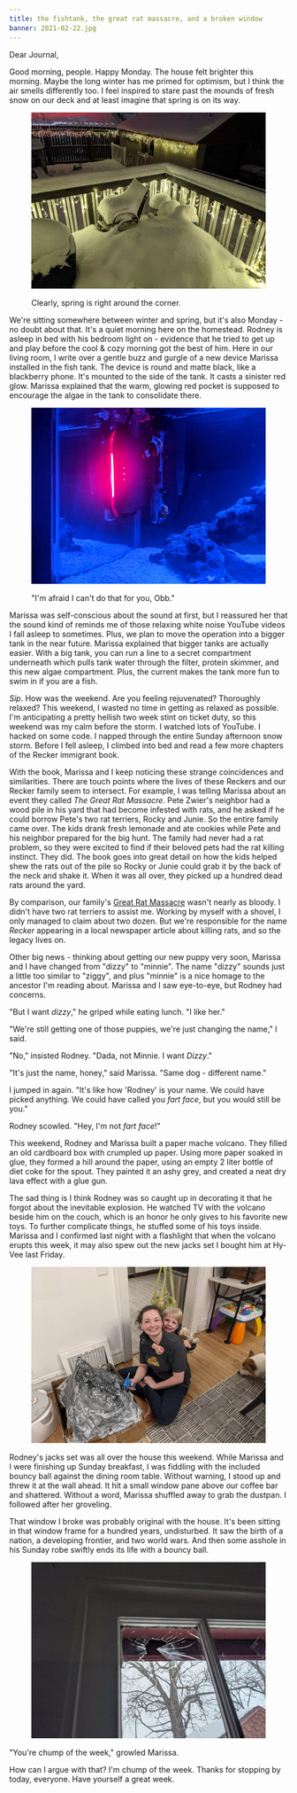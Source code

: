 ```yaml
---
title: the fishtank, the great rat massacre, and a broken window
banner: 2021-02-22.jpg
---
```


Dear Journal,

Good morning, people.  Happy Monday.  The house felt brighter this
morning.  Maybe the long winter has me primed for optimism, but I
think the air smells differently too.  I feel inspired to stare past
the mounds of fresh snow on our deck and at least imagine that spring
is on its way.

<figure>
<a href="/images/2021-02-22-spring.jpg">
<img alt="2021 02 22 spring" src="/images/2021-02-22-spring.jpg"/>
</a>
<figcaption>
<p>Clearly, spring is right around the corner.</p>
</figcaption>
</figure>

We're sitting somewhere between winter and spring, but it's also
Monday - no doubt about that.  It's a quiet morning here on the
homestead.  Rodney is asleep in bed with his bedroom light on -
evidence that he tried to get up and play before the cool & cozy
morning got the best of him.  Here in our living room, I write over a
gentle buzz and gurgle of a new device Marissa installed in the fish
tank.  The device is round and matte black, like a blackberry phone.
It's mounted to the side of the tank.  It casts a sinister red glow.
Marissa explained that the warm, glowing red pocket is supposed to
encourage the algae in the tank to consolidate there.

<figure>
<a href="/images/2021-02-22-red.jpg">
<img alt="2021 02 22 red" src="/images/2021-02-22-red.jpg"/>
</a>
<figcaption>
<p>"I'm afraid I can't do that for you, Obb."</p>
</figcaption>
</figure>

Marissa was self-conscious about the sound at first, but I reassured
her that the sound kind of reminds me of those relaxing white noise
YouTube videos I fall asleep to sometimes.  Plus, we plan to move the
operation into a bigger tank in the near future.  Marissa explained
that bigger tanks are actually easier.  With a big tank, you can run a
line to a secret compartment underneath which pulls tank water through
the filter, protein skimmer, and this new algae compartment.  Plus,
the current makes the tank more fun to swim in if you are a fish.

_Sip_.  How was the weekend.  Are you feeling rejuvenated?  Thoroughly
relaxed?  This weekend, I wasted no time in getting as relaxed as
possible.  I'm anticipating a pretty hellish two week stint on ticket
duty, so this weekend was my calm before the storm.  I watched lots of
YouTube.  I hacked on some code.  I napped through the entire Sunday
afternoon snow storm.  Before I fell asleep, I climbed into bed and
read a few more chapters of the Recker immigrant book.

With the book, Marissa and I keep noticing these strange coincidences
and similarities.  There are touch points where the lives of these
Reckers and our Recker family seem to intersect.  For example, I was
telling Marissa about an event they called _The Great Rat Massacre_.
Pete Zwier's neighbor had a wood pile in his yard that had become
infested with rats, and he asked if he could borrow Pete's two rat
terriers, Rocky and Junie.  So the entire family came over.  The kids
drank fresh lemonade and ate cookies while Pete and his neighbor
prepared for the big hunt.  The family had never had a rat problem, so
they were excited to find if their beloved pets had the rat killing
instinct.  They did.  The book goes into great detail on how the kids
helped shew the rats out of the pile so Rocky or Junie could grab it
by the back of the neck and shake it.  When it was all over, they
picked up a hundred dead rats around the yard.

By comparison, our family's [Great Rat Massacre] wasn't nearly as
bloody.  I didn't have two rat terriers to assist me.  Working by
myself with a shovel, I only managed to claim about two dozen.  But
we're responsible for the name _Recker_ appearing in a local newspaper
article about killing rats, and so the legacy lives on.

[Great Rat Massacre]: https://www.alexrecker.com/2020-08-22.html

Other big news - thinking about getting our new puppy very soon,
Marissa and I have changed from "dizzy" to "minnie".  The name "dizzy"
sounds just a little too similar to "ziggy", and plus "minnie" is a
nice homage to the ancestor I'm reading about.  Marissa and I saw
eye-to-eye, but Rodney had concerns.

"But I want _dizzy_," he griped while eating lunch.  "I like her."

"We're still getting one of those puppies, we're just changing the
name," I said.

"No," insisted Rodney.  "Dada, not Minnie.  I want _Dizzy_."

"It's just the name, honey," said Marissa.  "Same dog - different
name."

I jumped in again.  "It's like how 'Rodney' is your name.  We could
have picked anything.  We could have called you _fart face_, but you
would still be you."

Rodney scowled.  "Hey, I'm not _fart face_!"

This weekend, Rodney and Marissa built a paper mache volcano.  They
filled an old cardboard box with crumpled up paper.  Using more paper
soaked in glue, they formed a hill around the paper, using an empty 2
liter bottle of diet coke for the spout.  They painted it an ashy
grey, and created a neat dry lava effect with a glue gun.

The sad thing is I think Rodney was so caught up in decorating it that
he forgot about the inevitable explosion.  He watched TV with the
volcano beside him on the couch, which is an honor he only gives to
his favorite new toys.  To further complicate things, he stuffed some
of his toys inside.  Marissa and I confirmed last night with a
flashlight that when the volcano erupts this week, it may also spew
out the new jacks set I bought him at Hy-Vee last Friday.

<figure>
<a href="/images/2021-02-22-volcano.jpg">
<img alt="2021 02 22 volcano" src="/images/2021-02-22-volcano.jpg"/>
</a>
</figure>

Rodney's jacks set was all over the house this weekend.  While Marissa
and I were finishing up Sunday breakfast, I was fiddling with the
included bouncy ball against the dining room table.  Without warning,
I stood up and threw it at the wall ahead.  It hit a small window pane
above our coffee bar and shattered.  Without a word, Marissa shuffled
away to grab the dustpan.  I followed after her groveling.

That window I broke was probably original with the house.  It's been
sitting in that window frame for a hundred years, undisturbed.  It saw
the birth of a nation, a developing frontier, and two world wars.  And
then some asshole in his Sunday robe swiftly ends its life with a
bouncy ball.

<figure>
<a href="/images/2021-02-22-window.jpg">
<img alt="2021 02 22 window" src="/images/2021-02-22-window.jpg"/>
</a>
</figure>

"You're chump of the week," growled Marissa.

How can I argue with that?  I'm chump of the week.  Thanks for
stopping by today, everyone.  Have yourself a great week.
